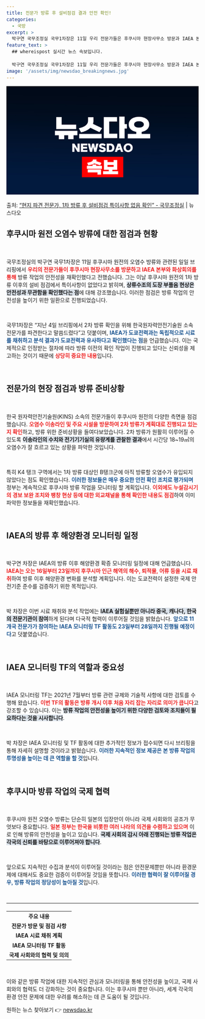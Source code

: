 ```yaml
---
title: 전문가 방류 후 설비점검 결과 안전 확인!
categories:
  - 국방
excerpt: >
  박구연 국무조정실 국무1차장은 11일 우리 전문가들은 후쿠시마 현장사무소 방문과 IAEA 본부와의 화상회의를…
feature_text: >
  ## whereispost 실시간 뉴스 속보입니다.

  박구연 국무조정실 국무1차장은 11일 우리 전문가들은 후쿠시마 현장사무소 방문과 IAEA 본부와의 화상회의를…
image: '/assets/img/newsdao_breakingnews.jpg'
---
```


![뉴스다오 속보](/assets/img/newsdao_breakingnews.jpg)

<p>출처: <a href="https://newsdao.kr/2138" rel="dofollow">“현지 파견 전문가, 1차 방류 후 설비점검 특이사항 없음 확인”  - 국무조정실</a> | 뉴스다오</p>

<h2 data-ke-size="size26">후쿠시마 원전 오염수 방류에 대한 점검과 현황</h2>

<p data-ke-size="size16">&nbsp;</p> 

국무조정실의 박구연 국무1차장은 11일 후쿠시마 원전의 오염수 방류와 관련된 일일 브리핑에서 <b><span style="color: #ee2323;">우리의 전문가들이 후쿠시마 현장사무소를 방문하고 IAEA 본부와 화상회의를 통해</span></b> 방류 작업의 안전성을 재확인했다고 전했습니다. 그는 이날 후쿠시마 원전의 1차 방류 이후의 설비 점검에서 특이사항이 없었다고 밝히며, <b><span style="background-color: #21538527;">상류수조의 도장 부풀음 현상은 안전성과 무관함을 확인했다는 점</span></b>에 대해 강조했습니다. 이러한 점검은 방류 작업의 안전성을 높이기 위한 일환으로 진행되었습니다. 

<p data-ke-size="size16">&nbsp;</p> 

국무1차장은 “지난 4일 브리핑에서 2차 방류 확인을 위해 한국원자력안전기술원 소속 전문가를 파견한다고 말씀드렸다”고 덧붙이며, <b><span style="color: #1a5490;">IAEA가 도쿄전력과는 독립적으로 시료를 채취하고 분석 결과가 도쿄전력과 유사하다고 확인했다는 점</span></b>을 언급했습니다. 이는 국제적으로 인정받는 절차에 따라 방류 이전의 확인 작업이 진행되고 있다는 신뢰성을 제고하는 것이기 때문에 <b><span style="color: #ee2323;">상당히 중요한 내용</span></b>입니다. 

<p data-ke-size="size16">&nbsp;</p>

<h2 data-ke-size="size26">전문가의 현장 점검과 방류 준비상황</h2>

<p data-ke-size="size16">&nbsp;</p> 

한국 원자력안전기술원(KINS) 소속의 전문가들이 후쿠시마 원전의 다양한 측면을 점검했습니다. <b><span style="color: #ee2323;">오염수 이송라인 및 주요 시설을 방문하여 2차 방류가 계획대로 진행되고 있는지 확인</span></b>하고, 방류 위한 준비상황을 들여다보았습니다. 2차 방류가 원활히 이루어질 수 있도록 <b><span style="background-color: #21538527;">이송라인의 수치와 전기기기실의 유량계를 관찰한 결과</span></b>에서 시간당 18~19㎥의 오염수가 잘 흐르고 있는 상황을 파악한 것입니다. 

<p data-ke-size="size16">&nbsp;</p> 

특히 K4 탱크 구역에서는 1차 방류 대상인 B탱크군에 아직 방류할 오염수가 유입되지 않았다는 점도 확인했습니다. <b><span style="color: #1a5490;">이러한 정보들은 매우 중요한 안전 확인 조치로 평가되며</span></b> 정부는 계속적으로 후쿠시마 방류 작업을 모니터링 할 계획입니다. <b><span style="color: #ee2323;">이외에도 누설감시기의 경보 보완 조치와 팽창 현상 등에 대한 외교채널을 통해 확인한 내용도 점검</span></b>하여 이미 파악한 정보들을 재확인했습니다. 

<p data-ke-size="size16">&nbsp;</p>

<h2 data-ke-size="size26">IAEA의 방류 후 해양환경 모니터링 일정</h2>

<p data-ke-size="size16">&nbsp;</p> 

박구연 차장은 IAEA의 방류 이후 해양환경 확증 모니터링 일정에 대해 언급했습니다. <b><span style="color: #ee2323;">IAEA는 오는 16일부터 23일까지 후쿠시마 인근 해역의 해수, 퇴적물, 어류 등을 시료 채취</span></b>하여 방류 이후 해양환경 변화를 분석할 계획입니다. 이는 도쿄전력이 설정한 국제 안전기준 준수를 검증하기 위한 목적입니다. 

<p data-ke-size="size16">&nbsp;</p> 

박 차장은 이번 시료 채취와 분석 작업에는 <b><span style="background-color: #21538527;">IAEA 실험실뿐만 아니라 중국, 캐나다, 한국의 전문기관이 참여</span></b>하게 된다며 다국적 협력이 이루어질 것임을 밝혔습니다. <b><span style="color: #1a5490;">앞으로 11개국 전문가가 참여하는 IAEA 모니터링 TF 활동도 23일부터 28일까지 진행될 예정이다</span></b>고 덧붙였습니다. 

<p data-ke-size="size16">&nbsp;</p>

<h2 data-ke-size="size26">IAEA 모니터링 TF의 역할과 중요성</h2>

<p data-ke-size="size16">&nbsp;</p> 

IAEA 모니터링 TF는 2021년 7월부터 방류 관련 규제와 기술적 사항에 대한 검토를 수행해 왔습니다. <b><span style="color: #ee2323;">이번 TF의 활동은 방류 개시 이후 처음 자리 잡는 자리로 의미가 큽니다</span></b>고 강조할 수 있습니다. 이는 <b><span style="background-color: #21538527;">방류 작업의 안전성을 높이기 위한 다양한 검토와 조치들이 필요하다는 것을 시사합니다</span></b>. 

<p data-ke-size="size16">&nbsp;</p> 

박 차장은 IAEA 모니터링 및 TF 활동에 대한 추가적인 정보가 접수되면 다시 브리핑을 통해 자세히 설명할 것이라고 밝혔습니다. <b><span style="color: #1a5490;">이러한 지속적인 정보 제공은 본 방류 작업의 투명성을 높이는 데 큰 역할을 할 것</span></b>입니다. 

<p data-ke-size="size16">&nbsp;</p>

<h2 data-ke-size="size26">후쿠시마 방류 작업의 국제 협력</h2>

<p data-ke-size="size16">&nbsp;</p> 

후쿠시마 원전 오염수 방류는 단순히 일본의 입장만이 아니라 국제 사회와의 공조가 무엇보다 중요합니다. <b><span style="color: #ee2323;">일본 정부는 한국을 비롯한 여러 나라의 의견을 수렴하고 있으며</span></b> 이로 인해 방류의 안전성을 높이고 있습니다. <b><span style="background-color: #21538527;">국제 사회의 감시 아래 진행되는 방류 작업은 각국의 신뢰를 바탕으로 이루어져야 합니다</span></b>. 

<p data-ke-size="size16">&nbsp;</p> 

앞으로도 지속적인 수집과 분석이 이루어질 것이라는 점은 안전문제뿐만 아니라 환경문제에 대해서도 중요한 검증이 이루어질 것임을 뜻합니다. <b><span style="color: #1a5490;">이러한 협력이 잘 이루어질 경우, 방류 작업의 정당성이 높아질 것</span></b>입니다. 

<p data-ke-size="size16">&nbsp;</p>

<hr>

<table style="width: 100%; border-collapse: collapse; margin-top: 20px;">
<tr>
<td style="text-align: center; height: 17px;"><b>주요 내용</b></td>
</tr>
<tr>
<td style="text-align: center; height: 17px;"><b>전문가 방문 및 점검 사항</b></td>
</tr>
<tr>
<td style="text-align: center; height: 17px;"><b>IAEA 시료 채취 계획</b></td>
</tr>
<tr>
<td style="text-align: center; height: 17px;"><b>IAEA 모니터링 TF 활동</b></td>
</tr>
<tr>
<td style="text-align: center; height: 17px;"><b>국제 사회와의 협력 및 의의</b></td>
</tr>
</table>

<p data-ke-size="size16">&nbsp;</p> 

이와 같은 방류 작업에 대한 지속적인 관심과 모니터링을 통해 안전성을 높이고, 국제 사회와의 협력도 더 강화하는 것이 중요합니다. 이는 후쿠시마 뿐만 아니라, 세계 각국의 환경 안전 문제에 대한 우려를 해소하는 데 큰 도움이 될 것입니다. 

원하는 뉴스 찾아보기 👉 <a href="https://newsdao.kr" rel="dofollow">newsdao.kr</a>


